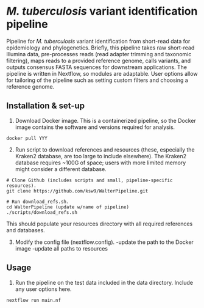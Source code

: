 # *M. tuberculosis*  variant identification pipeline

Pipeline for *M. tuberculosis* variant identification from short-read data for epidemiology and phylogenetics. Briefly, this pipeline takes raw short-read Illumina data, pre-processes reads (read adapter trimming and taxonomic filtering), maps reads to a provided reference genome, calls variants, and outputs consensus FASTA sequences for downstream applications. The pipeline is written in Nextflow, so modules are adaptable. User options allow for tailoring of the pipeline such as setting custom filters and choosing a reference genome.

## Installation & set-up

1. Download Docker image. This is a containerized pipeline, so the Docker image contains the software and versions required for analysis.
```
docker pull YYY 
```

2. Run script to download references and resources (these, especially the Kraken2 database, are too large to include elsewhere). The Kraken2 database requires ~100G of space; users with more limited memory might consider a different database.
```
# Clone Github (includes scripts and small, pipeline-specific resources).
git clone https://github.com/ksw9/WalterPipeline.git

# Run download_refs.sh.
cd WalterPipeline (update w/name of pipeline)
./scripts/download_refs.sh
```
This should populate your resources directory with all required references and databases.

3. Modify the config file (nextflow.config).
  -update the path to the Docker image
  -update all paths to resources

## Usage
1. Run the pipeline on the test data included in the data directory. Include any user options here. 
```
nextflow run main.nf
```
